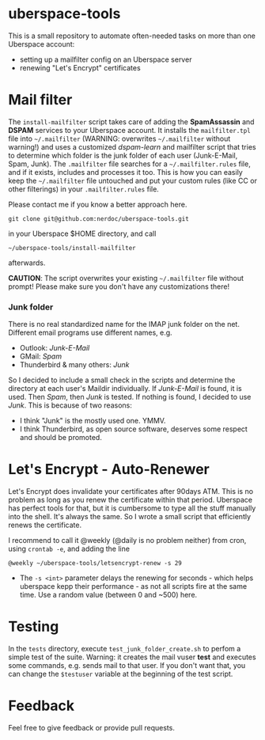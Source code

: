 # uberspace-tools

This is a small repository to automate often-needed tasks on more than one Uberspace account:

* setting up a mailfilter config on an Uberspace server
* renewing "Let's Encrypt" certificates

# Mail filter
The `install-mailfilter` script takes care of adding the **SpamAssassin** and **DSPAM** services to your Uberspace account. It installs the `mailfilter.tpl` file into `~/.mailfilter` (WARNING: overwrites `~/.mailfilter` without warning!) and uses a customized *dspam-learn* and mailfilter script that tries to determine which folder is the junk folder of each user (Junk-E-Mail, Spam, Junk). The `.mailfilter` file searches for a `~/.mailfilter.rules` file, and if it exists, includes and processes it too. This is how you can easily keep the `~/.mailfilter` file untouched and put your custom rules (like CC or other filterings) in your `.mailfilter.rules` file.

Please contact me if you know a better approach here.

    git clone git@github.com:nerdoc/uberspace-tools.git

in your Uberspace $HOME directory, and call

    ~/uberspace-tools/install-mailfilter

afterwards.

**CAUTION**: The script overwrites your existing `~/.mailfilter` file without prompt! Please make sure you don't have any customizations there!

### Junk folder

There is no real standardized name for the IMAP junk folder on the net. Different email programs use different names, e.g.

  * Outlook: *Junk-E-Mail*
  * GMail: *Spam*
  * Thunderbird & many others: *Junk*

So I decided to include a small check in the scripts and determine the directory at each user's Maildir individually. If *Junk-E-Mail* is found, it is used. Then *Spam*, then *Junk* is tested. If nothing is found, I decided to use *Junk*. This is because of two reasons:
  * I think "Junk" is the mostly used one. YMMV.
  * I think Thunderbird, as open source software, deserves some respect and should be promoted.

# Let's Encrypt - Auto-Renewer

Let's Encrypt does invalidate your certificates after 90days ATM. This is no problem as long as you renew the certificate within that period.
Uberspace has perfect tools for that, but it is cumbersome to type all the stuff manually into the shell. It's always the same. So I
wrote a small script that efficiently renews the certificate.

I recommend to call it @weekly (@daily is no problem neither) from cron, using `crontab -e`, and adding the line

    @weekly ~/uberspace-tools/letsencrypt-renew -s 29

* The `-s <int>` parameter delays the renewing for <int> seconds - which helps uberspace kepp their performance - as not all scripts fire
at the same time. Use a random value (between 0 and ~500) here.

# Testing
In the `tests` directory, execute `test_junk_folder_create.sh` to perfom a simple test of the suite. Warning: it creates the mail vuser **test** and executes some commands, e.g. sends mail to that user. If you don't want that, you can change the `$testuser` variable at the beginning of the test script.

# Feedback
Feel free to give feedback or provide pull requests.
